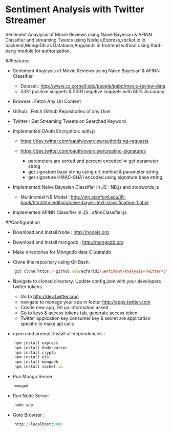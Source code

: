 # Sentiment Analysis with Twitter Streamer 

Sentiment Anaylysis of Movie Reviews using Naive Bayesian & AFINN Classifier and streaming Tweets using Nodejs,Express,socket.io in backend,MongoDb as Database,AngularJs in frontend without using third-party module for authorization.


##Features 

 - Sentiment Anaylysis of Movie Reviews using Naive Bayesian & AFINN Classifier
 	+ Dataset : http://www.cs.cornell.edu/people/pabo/movie-review-data
 	+ 5331 positive snippets & 5331 negative snippets with 80% Accuracy
 
 - Browser : Fetch Any Url Content 
 - Github : Fetch Github Repositories of any User
 - Twitter : Get Streaming Tweets on Searched Keyword
 - Implemented OAuth Encryption: auth.js 

 	+ https://dev.twitter.com/oauth/overview/authorizing-requests
	+ https://dev.twitter.com/oauth/overview/creating-signatures

 		* parameters are sorted and percent encoded => get parameter string
 		* get signature base string using url,method & parameter string
 		*  get signature HMAC-SHA1 encoded using signature base string.

 - Implemented Naive Bayesian Classifier in JS : NB.js and stopwords.js
   + Multinomial NB Model : http://nlp.stanford.edu/IR-book/html/htmledition/naive-bayes-text-classification-1.html
 - Implemented AFINN Classifier in JS : afinnClassifier.js	

##Configuration 

- Download and Install Node : http://nodejs.org
- Download and Install mongodb : http://mongodb.org
- Make directories for Mongodb data C:\data\db 

- Clone this repository using Git Bash: 

```ruby
	git clone https://github.com/aqfaridi/Sentiment-Analysis-Twitter-Streamer.git
```

- Navigate to cloned directory, Update config.json with your developers twitter tokens.

	+ Go to http://dev.twitter.com 
	+ navigate to manage your app in footer http://apps.twitter.com
	+ Create new app, Fill up information asked
	+ Go to keys & access tokens tab, generate access token
	+ Twitter application key:consumer key & secret are application specific to make api calls

- open cmd prompt: Install all dependencies :

```ruby
	npm install express 
	npm install body-parser 
	npm install crypto
	npm install ejs
	npm install mongodb
	npm install socket.io  
```

- Run Mongo Server
```ruby
	mongod
```

- Run Node Server
```ruby
	node app
```
- Goto Browser : 

```ruby
	http://localhost:8000
```
